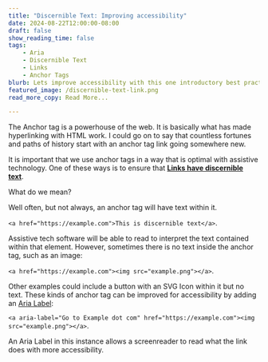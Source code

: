 ```yaml
---
title: "Discernible Text: Improving accessibility"
date: 2024-08-22T12:00:00-08:00
draft: false
show_reading_time: false
tags: 
    - Aria
    - Discernible Text
    - Links
    - Anchor Tags
blurb: Lets improve accessibility with this one introductory best practice!    
featured_image: /discernible-text-link.png
read_more_copy: Read More...

---
```

The Anchor tag is a powerhouse of the web. It is basically what has made hyperlinking with HTML work. I could go on to say that countless fortunes and paths of history start with an anchor tag link going somewhere new.

It is important that we use anchor tags in a way that is optimal with assistive technology. One of these ways is to ensure that [**Links have discernible text**](https://dequeuniversity.com/rules/axe/4.1/link-name). 

What do we mean?

Well often, but not always, an anchor tag will have text within it.

`<a href="https://example.com">This is discernible text</a>`.

Assistive tech software will be able to read to interpret the text contained within that element. However, sometimes there is no text inside the anchor tag, such as an image:

`<a href="https://example.com"><img src="example.png"></a>`.

Other examples could include a button with an SVG Icon within it but no text. These kinds of anchor tag can be improved for accessibility by adding an [Aria Label](https://developer.mozilla.org/en-US/docs/Web/Accessibility/ARIA/Attributes/aria-label):

`<a aria-label="Go to Example dot com" href="https://example.com"><img src="example.png"></a>`.

An Aria Label in this instance allows a screenreader to read what the link does with more accessibility.